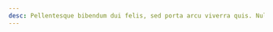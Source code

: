```yaml
---
desc: Pellentesque bibendum dui felis, sed porta arcu viverra quis. Nullam vehicula, nulla at egestas tincidunt, dolor tellus.
---
```

